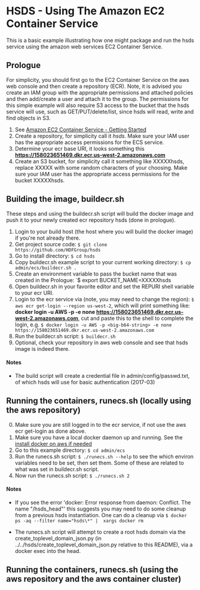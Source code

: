 HSDS - Using The Amazon EC2 Container Service
==============================================
 
This is a basic example illustrating how one might package and run 
the hsds service using the amazon web services EC2 Container Service.

Prologue
--------

For simplicity, you should first go to the EC2 Container Service on the aws 
web console and then create a repository (ECR). Note, it is advised you create 
an IAM group with the appropriate permissions and attached policies and then 
add/create a user and attach it to the group. The permissions for this simple 
example will also require S3 access to the bucket that the hsds service will 
use, such as GET/PUT/delete/list, since hsds will read, write and find objects in S3.

1. See [Amazon EC2 Container Service - Getting Started](http://docs.aws.amazon.com/AmazonECS/latest/developerguide/get-set-up-for-amazon-ecs.html)
2. Create a repository, for simplicity call it _hsds_. Make sure your IAM user has the appropriate access permissions for the ECS service.
3. Determine your ecr base URI, it looks something this **https://158023651469.dkr.ecr.us-west-2.amazonaws.com**
4. Create an S3 bucket, for simplicity call it something like XXXXXhsds, replace XXXXX with some random characters of your choosing. Make sure 
   your IAM user has the appropriate access permissions for the bucket XXXXXhsds. 

Building the image, buildecr.sh  
-------------------------------

These steps and using the buildecr.sh script will build the docker image and push it to your newly created ecr repository hsds (done in prologue).

1. Login to your build host (the host where you will build the docker image) if you're not already there.
2. Get project source code: `$ git clone https://github.com/HDFGroup/hsds`
3. Go to install directory: `$ cd hsds`
4. Copy buildecr.sh example script to your current working directory: `$ cp admin/ecs/buildecr.sh .`
5. Create an environment variable to pass the bucket name that was created in the Prologue: `$ export BUCKET_NAME=XXXXXhsds
6. Open buildecr.sh in your favorite editor and set the REPURI shell variable to your ecr URI.
7. Login to the ecr service via (note, you may need to change the region): `$ aws ecr get-login --region us-west-2`, which will print 
   something like: **docker login -u AWS -p <big-b64-string> -e none https://158023651469.dkr.ecr.us-west-2.amazonaws.com**, cut and paste this 
   to the shell to complete the login, e.g. `$ docker login -u AWS -p <big-b64-string> -e none https://158023651469.dkr.ecr.us-west-2.amazonaws.com`
8. Run the buildecr.sh script: `$ buildecr.sh` 
9. Optional, check your repository in aws web console and see that hsds image is indeed there.

#### Notes
* The build script will create a credential file in admin/config/passwd.txt, of which hsds will use for basic authentication (2017-03)

Running the containers, runecs.sh (locally using the aws repository) 
---------------------------------------------------------------------

0. Make sure you are still logged in to the ecr service, if not use the aws ecr get-login as done above.
1. Make sure you have a local docker daemon up and running. See the [install docker on aws if needed](http://docs.aws.amazon.com/AmazonECS/latest/developerguide/docker-basics.html#install_docker)
2. Go to this example directory: `$ cd admin/ecs`
3. Run the runecs.sh script: `$ ./runecs.sh --help` to see the which environ variables need to be set, then set 
   them. Some of these are related to what was set in buildecr.sh script.
4. Now run the runecs.sh script: `$ ./runecs.sh 2` 

#### Notes

* If you see the error 'docker: Error response from daemon: Conflict. The name "/hsds_head"' this suggests you may need to do some cleanup 
  from a previous hsds instantiation. One can do a cleanup via `$ docker ps -aq --filter name="hsds\*" |  xargs docker rm`

* The runecs.sh script will attempt to create a root hsds domain via the create_toplevel_domain_json.py (in ../../hsds/create_toplevel_domain_json.py 
  relative to this README), via a docker exec into the head. 
  

Running the containers, runecs.sh (using the aws repository and the aws container cluster) 
-------------------------------------------------------------------------------------------


